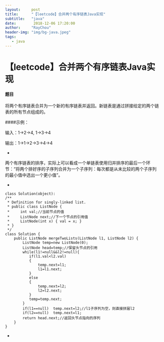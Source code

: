 ```yaml
---
layout:     post
title:      "【leetcode】合并两个有序链表Java实现"
subtitle:   "java"
date:        2018-12-06 17:20:00
author:     "RayChou"
header-img: "img/bg-java.jpeg"
tags:
   - java
---
```


# 【leetcode】合并两个有序链表Java实现

      
#### 题目
将两个有序链表合并为一个新的有序链表并返回。新链表是通过拼接给定的两个链表的所有节点组成的。 

####示例：

输入：1->2->4, 1->3->4

输出：1->1->2->3->4->4

-
两个有序链表的排序，实际上可以看成一个单链表使用归并排序的最后一个环节：“将两个排好序的子序列合并为一个子序列：每次都是从未比较的两个子序列的最小值中选出一个更小值”。

-
```
class Solution(object):
/**
 * Definition for singly-linked list.
 * public class ListNode {
 *     int val;//当前节点的值
 *     ListNode next;//下一个节点的引用值
 *     ListNode(int x) { val = x; }
 * }
 */
class Solution {
    public ListNode mergeTwoLists(ListNode l1, ListNode l2) {
        ListNode temp=new ListNode(0);
        ListNode head=temp;//保留头节点的引用
        while(l1!=null&&l2!=null){
           if(l1.val<l2.val) 
           {
               temp.next=l1;
               l1=l1.next;
           }   
           else
           {
               temp.next=l2;
               l2=l2.next;
           }
           temp=temp.next;
        }
        if(l1==null)  temp.next=l2;//l1子序列为空，则直接拼届l2
        if(l2==null)  temp.next=l1;
        return head.next;//返回头节点指向的序列
    }
}
```
-